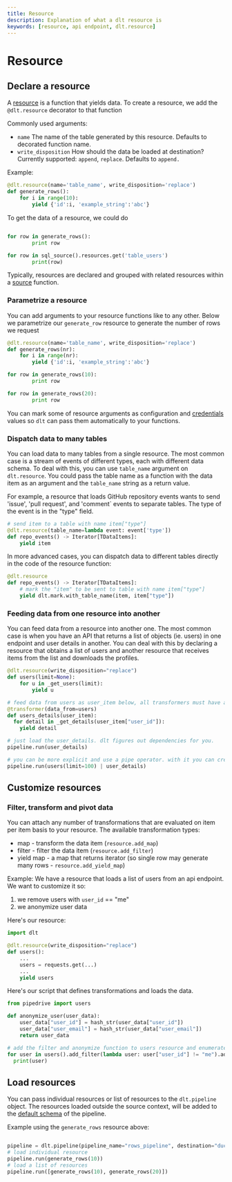 ```yaml
---
title: Resource
description: Explanation of what a dlt resource is
keywords: [resource, api endpoint, dlt.resource]
---
```


# Resource

## Declare a resource

A [resource](general-usage/glossary.md#resource) is a function that yields data. To create a resource, we add the `@dlt.resource` decorator to that function

Commonly used arguments:
- `name` The name of the table generated by this resource. Defaults to decorated function name.
- `write_disposition` How should the data be loaded at destination? Currently supported: `append`, `replace`. Defaults to `append.`

Example:

```python
@dlt.resource(name='table_name', write_disposition='replace')
def generate_rows():
	for i in range(10):
		yield {'id':i, 'example_string':'abc'}
```

To get the data of a resource, we could do

```python

for row in generate_rows():
		print row

for row in sql_source().resources.get('table_users')
		print(row)

```

Typically, resources are declared and grouped with related resources within a [source](source.md) function.

### Parametrize a resource

You can add arguments to your resource functions like to any other. Below we parametrize our `generate_row` resource to generate the number of rows we request

```python
@dlt.resource(name='table_name', write_disposition='replace')
def generate_rows(nr):
	for i in range(nr):
		yield {'id':i, 'example_string':'abc'}

for row in generate_rows(10):
		print row

for row in generate_rows(20):
		print row
```

You can mark some of resource arguments as configuration and [credentials](./credentials.md) values so `dlt` can pass them automatically to your functions.

### Dispatch data to many tables

You can load data to many tables from a single resource. The most common case is a stream of events of different types, each with different data schema. To deal with this, you can use `table_name` argument on `dlt.resource`. You could pass the table name as a function with the data item as an argument and the `table_name` string as a return value.

For example, a resource that loads GitHub repository events wants to send 'issue', 'pull request', and 'comment` events to separate tables. The type of the event is in the "type" field.

```python
# send item to a table with name item["type"]
@dlt.resource(table_name=lambda event: event['type'])
def repo_events() -> Iterator[TDataItems]:
    yield item
```

In more advanced cases, you can dispatch data to different tables directly in the code of the resource function:
```python
@dlt.resource
def repo_events() -> Iterator[TDataItems]:
    # mark the "item" to be sent to table with name item["type"]
    yield dlt.mark.with_table_name(item, item["type"])
```

### Feeding data from one resource into another

You can feed data from a resource into another one. The most common case is when you have an API that returns a list of objects (ie. users) in one endpoint and user details in another. You can deal with this by declaring a resource that obtains a list of users and another resource that receives items from the list and downloads the profiles.

```python
@dlt.resource(write_disposition="replace")
def users(limit=None):
    for u in _get_users(limit):
        yield u

# feed data from users as user_item below, all transformers must have at least one argument that will receive data from the parent resource
@transformer(data_from=users)
def users_details(user_item):
  for detail in _get_details(user_item["user_id"]):
    yield detail

# just load the user_details. dlt figures out dependencies for you.
pipeline.run(user_details)

# you can be more explicit and use a pipe operator. with it you can create dynamic pipelines where the dependencies are set at run time and resources are parametrized ie. below we want to load only 100 users from `users` endpoint
pipeline.run(users(limit=100) | user_details)
```

## Customize resources
### Filter, transform and pivot data
You can attach any number of transformations that are evaluated on item per item basis to your resource. The available transformation types:
* map - transform the data item (`resource.add_map`)
* filter - filter the data item (`resource.add_filter`)
* yield map - a map that returns iterator (so single row may generate many rows - `resource.add_yield_map`)

Example:
We have a resource that loads a list of users from an api endpoint. We want to customize it so:
1. we remove users with `user_id` == "me"
2. we anonymize user data

Here's our resource:

```python
import dlt

@dlt.resource(write_disposition="replace")
def users():
    ...
    users = requests.get(...)
    ...
    yield users

```
Here's our script that defines transformations and loads the data.

```python
from pipedrive import users

def anonymize_user(user_data):
    user_data["user_id"] = hash_str(user_data["user_id"])
    user_data["user_email"] = hash_str(user_data["user_email"])
    return user_data

# add the filter and anonymize function to users resource and enumerate
for user in users().add_filter(lambda user: user["user_id"] != "me").add_map(anonymize_user):
  print(user)
```

## Load resources

You can pass individual resources or list of resources to the `dlt.pipeline` object. The resources loaded outside the source context, will be added to the [default schema](./schema.md) of the pipeline.

Example using the `generate_rows` resource above:
```python

pipeline = dlt.pipeline(pipeline_name="rows_pipeline", destination="duckdb", dataset_name="rows_data")
# load individual resource
pipeline.run(generate_rows(10))
# load a list of resources
pipeline.run([generate_rows(10), generate_rows(20)])
```
